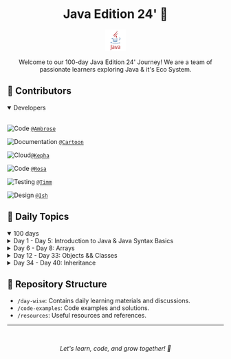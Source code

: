 <h1 align="center">Java Edition 24' 🚀</h1>
<p align="center">
  <img src="images/java.png" alt="Java Logo" width="50">
</p>
<p align="center">
  Welcome to our 100-day Java Edition 24' Journey! We are a team of passionate learners exploring Java & it's Eco System.
</p>

## 🌟 Contributors

<details open>
<summary>Developers</summary>
<br>

![Code](https://img.shields.io/badge/-Code-blue) [`@Ambrose`](https://github.com/AmbroseOtundo)

![Documentation](https://img.shields.io/badge/-Documentation-green) [`@Cartoon`](https://github.com/CARTOON01)

![Cloud](https://img.shields.io/badge/-Cloud-ff69b4)[`@Kepha`](https://github.com/AngelofVerdant)

![Code](https://img.shields.io/badge/-Code-blue) [`@Rosa`](https://github.com/rosemwangie)

![Testing](https://img.shields.io/badge/-Testing-yellowgreen) [`@Timm`](https://github.com/timontuitoek)

![Design](https://img.shields.io/badge/-Design-brightgreen) [`@Ish`](https://github.com/ngetichishmael)

</details>


## 📆 Daily Topics

<details open>
<summary>100 days</summary>

<details><summary>Day 1 - Day 5: Introduction to Java & Java Syntax Basics</summary>

- [Day1:Introduction to Java & Java Syntax Basics](./day-wise/day1.md)
- [Day2:Data Types & Operators](./day-wise/day2.md)
- [Day3:Strings & Conditionals](./day-wise/day3.md)
- [Day4:Output and Input](./day-wise/day4.md)
- [Day5:BigInteger and BigDecimal](./day-wise/day5.md)

</details>

<details><summary>Day 6 - Day 8: Arrays</summary> 

- [Day6: Declaring Arrays && Accessing Array Elements](./day-wise/day6.md)
- [Day7: The “for each” Loop](./day-wise/day7.md)
- [Day8: Array Copying](./day-wise/day8.md)
- [Day9: Command-Line Parameters](./day-wise/day9.md)
- [Day10: Array Sorting](./day-wise/day10.md)
- [Day11: Multidimensional Arrays](./day-wise/day11.md)
</details>

<details><summary>Day 12 - Day 33: Objects && Classes</summary>

- [Day12:Objects & Classes](./day-wise/day12.md)
- [Day13:Using Predefined Classes](./day-wise/day13.md)
- [Day14:Defining Your Own Classes in Java](./day-wise/day14.md)
- [Day15:First Steps with Constructors](./day-wise/day15.md)
- [Day16:Implicit and Explicit Parameters](./day-wise/day16.md)
- [Day17:Coding challenge](./day-wise/day17.md)
- [Day18:Coding challenge](./day-wise/day18.md)
- [Day19:Private Methods](./day-wise/day19.md)
- [Day20:Coding Challenge](./day-wise/day20.md)
- [Day21:Factory Methods](./day-wise/day21.md)
- [Day22:Method Parameters](./day-wise/day22.md)
- [Day23:Object Construction](./day-wise/day23.md)
- [Day24:Explicit Field Initialization](./day-wise/day24.md)
- [Day25:Coding Challenge](./day-wise/day25.md)
- [Day26:Coding Challenge](./day-wise/day26.md)
- [Day27:Coding Challenge](./day-wise/day27.md)
- [Day28:Coding challenge](./day-wise/day28.md)
- [Day29:Records](./day-wise/day29.md)
- [Day30:Packages](./day-wise/day30.md)
- [Day31:JAR Files](./day-wise/day31.md)
- [Day32:Documentation Comments](./day-wise/day32.md)
- [Day33:Class Design Hints](./day-wise/day33.md)
</details>

<details><summary>Day 34 - Day 40: Inheritance</summary>

- [Day34:Inheritance](./day-wise/day34.md)
- [Day35:Polymorphism](./day-wise/day35.md)
- [Day36:Coding Challenge](./day-wise/day36.md)
- [Day37:Object: The Cosmic Superclass](./day-wise/day37.md)

<!-- Continue adding daily topics -->

</details>

</details>

## 📂 Repository Structure

- `/day-wise`: Contains daily learning materials and discussions.
- `/code-examples`: Code examples and solutions.
- `/resources`: Useful resources and references.

<hr>
<br>
<align center></align>
<p style="text-align: center;"><i>Let's learn, code, and grow together! 🌱 </i></p>

</details>